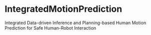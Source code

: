 # IntegratedMotionPrediction
Integrated Data-driven Inference and Planning-based Human Motion Prediction for Safe Human-Robot Interaction
